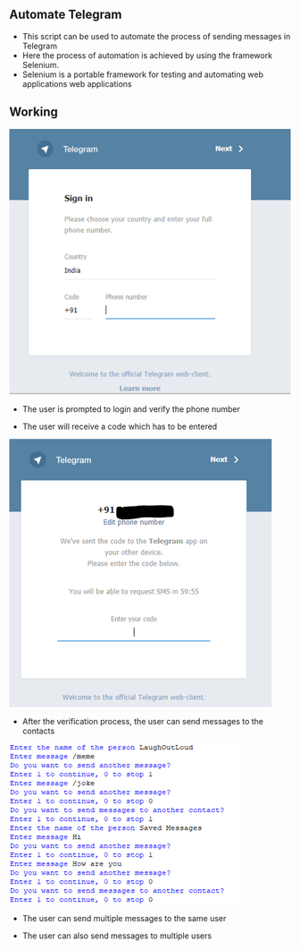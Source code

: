 ## Automate Telegram 
- This script can be used to automate the process of sending messages in Telegram
- Here the process of automation is achieved by using the framework Selenium.
- Selenium is a portable framework for testing and automating web applications web applications

## Working 

![Image](login.png)

- The user is prompted to login and verify the phone number

- The user will receive a code which has to be entered

![Image](code.png)

- After the verification process, the user can send messages to the contacts

![Image](send.png)

- The user can send multiple messages to the same user

- The user can also send messages to multiple users

